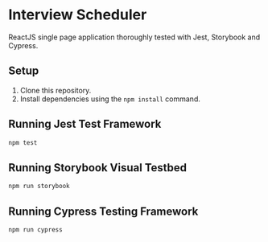 # Interview Scheduler

ReactJS single page application thoroughly tested with Jest, Storybook and Cypress.

## Setup

1. Clone this repository.
2. Install dependencies using the `npm install` command.

## Running Jest Test Framework

```sh
npm test
```

## Running Storybook Visual Testbed

```sh
npm run storybook
```

## Running Cypress Testing Framework

```sh
npm run cypress
```

